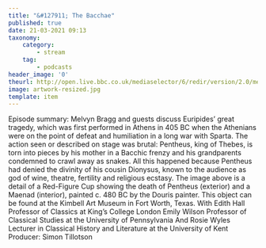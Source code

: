 ```yaml
---
title: "&#127911; The Bacchae"
published: true
date: 21-03-2021 09:13
taxonomy:
    category:
        - stream
    tag:
        - podcasts
header_image: '0'
theurl: http://open.live.bbc.co.uk/mediaselector/6/redir/version/2.0/mediaset/audio-nondrm-download/proto/http/vpid/p099x361.mp3
image: artwork-resized.jpg
template: item
--- 
```

Episode summary: Melvyn Bragg and guests discuss Euripides’ great tragedy, which was first performed in Athens in 405 BC when the Athenians were on the point of defeat and humiliation in a long war with Sparta. The action seen or described on stage was brutal: Pentheus, king of Thebes, is torn into pieces by his mother in a Bacchic frenzy and his grandparents condemned to crawl away as snakes. All this happened because Pentheus had denied the divinity of his cousin Dionysus, known to the audience as god of wine, theatre, fertility and religious ecstasy. The image above is a detail of a Red-Figure Cup showing the death of Pentheus (exterior) and a Maenad (interior), painted c. 480 BC by the Douris painter. This object can be found at the Kimbell Art Museum in Fort Worth, Texas. With Edith Hall Professor of Classics at King’s College London Emily Wilson Professor of Classical Studies at the University of Pennsylvania And Rosie Wyles Lecturer in Classical History and Literature at the University of Kent Producer: Simon Tillotson
